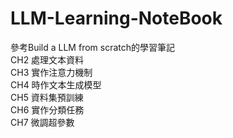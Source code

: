 # LLM-Learning-NoteBook  

參考Build a LLM from scratch的學習筆記  
CH2 處理文本資料  
CH3 實作注意力機制  
CH4 時作文本生成模型  
CH5 資料集預訓練  
CH6 實作分類任務  
CH7 微調超參數  

